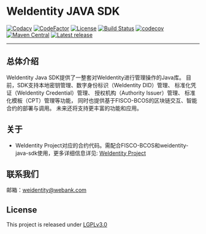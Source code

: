 # WeIdentity JAVA SDK

[![Codacy](https://api.codacy.com/project/badge/Grade/9fc044b36fff4985bd69f1232380d5ee)](https://app.codacy.com/app/webankadmin/weidentity-java-sdk?utm_source=github.com&utm_medium=referral&utm_content=webankopen/weidentity-java-sdk&utm_campaign=Badge_Grade_Dashboard)
[![CodeFactor](https://www.codefactor.io/repository/github/webankopen/weidentity-java-sdk/badge)](https://www.codefactor.io/repository/github/webankopen/weidentity-java-sdk)
[![License](https://img.shields.io/badge/license-GNU%20LGPL%20v3.0-blue.svg)](https://www.gnu.org/licenses/lgpl-3.0)
[![Build Status](https://travis-ci.org/webankopen/weidentity-java-sdk.svg?branch=master)](https://travis-ci.org/webankopen/weidentity-java-sdk)
[![codecov](https://codecov.io/gh/webankopen/weidentity-java-sdk/branch/master/graph/badge.svg)](https://codecov.io/gh/webankopen/weidentity-java-sdk)
[![Maven Central](https://img.shields.io/maven-central/v/com.webank/weidentity-java-sdk.svg?label=Maven%20Central)](https://search.maven.org/search?q=g:%22com.webank%22%20AND%20a:%22weidentity-java-sdk%22)
[![Latest release](https://img.shields.io/github/release/webankopen/weidentity-java-sdk.svg)](https://github.com/webankopen/weidentity-java-sdk/releases/latest)

---

## 总体介绍

WeIdentity Java SDK提供了一整套对WeIdentity进行管理操作的Java库。
目前，SDK支持本地密钥管理、数字身份标识（WeIdentity DID）管理、
标准化凭证（WeIdentity Credential）管理、
授权机构（Authority Issuer）管理、
标准化模板（CPT）管理等功能，
同时也提供基于FISCO-BCOS的区块链交互、智能合约的部署与调用。
未来还将支持更丰富的功能和应用。

## 关于

* WeIdentity Project对应的合约代码。需配合FISCO-BCOS和weidentity-java-sdk使用，更多详细信息详见: [WeIdentity Project](https://github.com/webankopen/WeIdentity)

## 联系我们

邮箱：weidentity@webank.com

## License

This project is released under [LGPLv3.0](https://opensource.org/licenses/LGPL-3.0)
